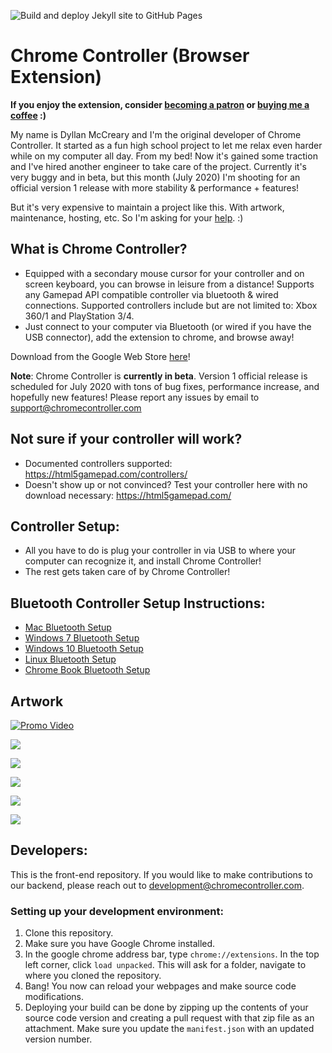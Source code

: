 ![Build and deploy Jekyll site to GitHub Pages](https://github.com/McCrearyD/chrome-controller/workflows/Build%20and%20deploy%20Jekyll%20site%20to%20GitHub%20Pages/badge.svg)

# Chrome Controller (Browser Extension)

**If you enjoy the extension, consider [becoming a patron](https://www.patreon.com/chromecontroller) or [buying me a coffee](https://buymeacoff.ee/mccrearyd) :)**

My name is Dyllan McCreary and I'm the original developer of Chrome Controller. It started as a fun high school project to let me relax even harder while on my computer all day. From my bed! Now it's gained some traction and I've hired another engineer to take care of the project. Currently it's very buggy and in beta, but this month (July 2020) I'm shooting for an official version 1 release with more stability & performance + features!

But it's very expensive to maintain a project like this. With artwork, maintenance, hosting, etc. So I'm asking for your [help](https://www.patreon.com/chromecontroller). :)

## What is Chrome Controller?
- Equipped with a secondary mouse cursor for your controller and on screen keyboard, you can browse in leisure from a distance! Supports any Gamepad API compatible controller via bluetooth & wired connections. Supported controllers include but are not limited to: Xbox 360/1 and PlayStation 3/4.
- Just connect to your computer via Bluetooth (or wired if you have the USB connector), add the extension to chrome, and browse away!

Download from the Google Web Store [here](https://chrome.google.com/webstore/detail/chrome-controller/nilnjekagachinflbdkanmblmjpaimhl?hl=en-US&gl=US "Chrome Extension Page")!

**Note**: Chrome Controller is **currently in beta**. Version 1 official release is scheduled for July 2020 with tons of bug fixes, performance increase, and hopefully new features! Please report any issues by email to support@chromecontroller.com

## Not sure if your controller will work?
- Documented controllers supported: https://html5gamepad.com/controllers/
- Doesn't show up or not convinced? Test your controller here with no download necessary: https://html5gamepad.com/

## Controller Setup:
- All you have to do is plug your controller in via USB to where your computer can recognize it, and install Chrome Controller!
- The rest gets taken care of by Chrome Controller!

## Bluetooth Controller Setup Instructions:
- [Mac Bluetooth Setup](https://support.apple.com/guide/mac-help/connect-a-bluetooth-device-blth1004/mac)
- [Windows 7 Bluetooth Setup](https://support.microsoft.com/en-us/help/15290/windows-connect-bluetooth-device)
- [Windows 10 Bluetooth Setup](https://www.windowscentral.com/how-and-why-use-bluetooth-on-windows-10)
- [Linux Bluetooth Setup](https://www.addictivetips.com/ubuntu-linux-tips/pair-and-use-bluetooth-devices-on-linux/)
- [Chrome Book Bluetooth Setup](https://support.google.com/chromebook/answer/2587653?hl=en)

## Artwork
[![Promo Video](https://img.youtube.com/vi/gWI6-R53KII/0.jpg)](https://www.youtube.com/watch?v=gWI6-R53KII)

![](https://lh3.googleusercontent.com/6Bg3wIPEiUO8Yi-j0EHxwHqQtgpLlptSw2JHr1zO3xMh5TDFCYVdQTU1V91VTj1ahGamdWKelQ=w640-h400-e365)

![](https://lh3.googleusercontent.com/3bWw_SA08t-MqNivKMA3NlkuY3f4B4dXQswKVrEfnjxKJoJrv406UOE_FHe9nmtnzaFrdTtAjQ=w640-h400-e365)

![](https://lh3.googleusercontent.com/5KN3UmbYwZbJKQ3miTTWx-x0Xd5NtDmPfs6UUdsRbsUXWUCQuMzzVaan5U6gHCLO2fACjhakGDw=w640-h400-e365)

![](https://lh3.googleusercontent.com/7LJTC79XDJlT4CimSDkSFfoIUMZ2DFagzZWswM7f7zz2sy5IcIzbpgloztJ-TLMEGWOEwcivRbw=w640-h400-e365)

![](https://ksr-ugc.imgix.net/assets/022/661/690/1644e7b7f269bff9c7914090e25156d0_original.jpg?ixlib=rb-1.1.0&w=680&fit=max&v=1537817903&auto=format&gif-q=50&q=92&s=0d4cc9259698dd2808976df64e9d5707)

## Developers:
 
This is the front-end repository. If you would like to make contributions to our backend, please reach out to development@chromecontroller.com.
 
### Setting up your development environment: 
1. Clone this repository.
2. Make sure you have Google Chrome installed.
3. In the google chrome address bar, type `chrome://extensions`. In the top left corner, click `load unpacked`. This will ask for a folder, navigate to where you cloned the repository.
4. Bang! You now can reload your webpages and make source code modifications.
5. Deploying your build can be done by zipping up the contents of your source code version and creating a pull request with that zip file as an attachment. Make sure you update the `manifest.json` with an updated version number.
